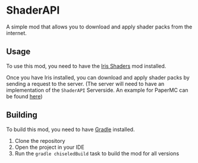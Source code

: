 # ShaderAPI

A simple mod that allows you to download and apply shader packs from the internet.

## Usage

To use this mod, you need to have the [Iris Shaders](https://github.com/IrisShaders/Iris) mod installed.

Once you have Iris installed, you can download and apply shader packs by sending a request to the server.
(The server will need to have an implementation of the `ShaderAPI` Serverside. An example for PaperMC can be found [here](https://github.com/Liams-Services/ShaderAPI-Paper))


## Building

To build this mod, you need to have [Gradle](https://gradle.org/) installed.

1. Clone the repository
2. Open the project in your IDE
3. Run the `gradle chiseledBuild` task to build the mod for all versions
